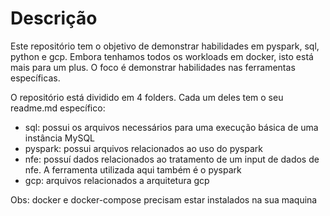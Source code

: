 # Descrição
Este repositório tem o objetivo de demonstrar habilidades em pyspark, sql, python e gcp.
Embora tenhamos todos os workloads em docker, isto está mais para um plus. O foco é demonstrar
habilidades nas ferramentas específicas.

O repositório está dividido em 4 folders. Cada um deles tem o seu readme.md específico:
- sql: possui os arquivos necessários para uma execução básica de uma instância MySQL
- pyspark: possui arquivos relacionados ao uso do pyspark
- nfe: possuí dados relacionados ao tratamento de um input de dados de nfe. A ferramenta utilizada aqui também é o pyspark
- gcp: arquivos relacionados a arquitetura gcp

Obs: docker e docker-compose precisam estar instalados na sua maquina